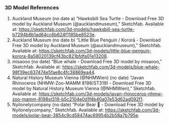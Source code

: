 ###  3D Model References

1. Auckland Museum (no date a) “Hawksbill Sea Turtle - Download Free 3D model by Auckland Museum (@aucklandmuseum),” Sketchfab. Available at: https://sketchfab.com/3d-models/hawksbill-sea-turtle-b7294b6b1ad64cc6b624f1185be8523e.
2. Auckland Museum (no date b) “Little Blue Penguin / Kororā - Download Free 3D model by Auckland Museum (@aucklandmuseum),” Sketchfab. Available at: https://sketchfab.com/3d-models/little-blue-penguin-korora-8a58020139cf43bc821bfdfa01e13208.
3. misaooo (no date) “Blue whale - Download Free 3D model by misaooo,” Sketchfab. Available at: https://sketchfab.com/3d-models/blue-whale-98f39ec637474e5fae8c4fc38869ea44.
4. Natural History Museum Vienna (@NHMWien) (no date) “Javan Rhinoceros (NHMW-Zoo-MAMM 8198/ST319) - Download Free 3D model by Natural History Museum Vienna (@NHMWien),” Sketchfab. Available at: https://sketchfab.com/3d-models/javan-rhinoceros-nhmw-zoo-mamm-8198st319-b5c2104e0d1f4b40a07e53d62ad092f1.
5. Nyilonelycompany (no date) “Polar Bear  🐻 - Download Free 3D model by Nyilonelycompany,” Sketchfab. Available at: https://sketchfab.com/3d-models/polar-bear-3854c9cd58474ac69954b2b58a7b795e.

